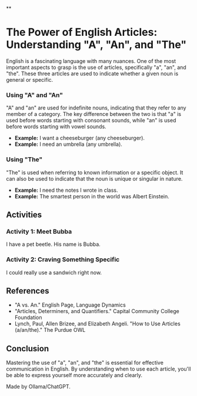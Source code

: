 **

**The Power of English Articles: Understanding "A", "An", and "The"**
=====================================================

English is a fascinating language with many nuances. One of the most important aspects to grasp is the use of articles, specifically "a", "an", and "the". These three articles are used to indicate whether a given noun is general or specific.

### Using "A" and "An"

"A" and "an" are used for indefinite nouns, indicating that they refer to any member of a category. The key difference between the two is that "a" is used before words starting with consonant sounds, while "an" is used before words starting with vowel sounds.

* **Example:** I want a cheeseburger (any cheeseburger).
* **Example:** I need an umbrella (any umbrella).

### Using "The"

"The" is used when referring to known information or a specific object. It can also be used to indicate that the noun is unique or singular in nature.

* **Example:** I need the notes I wrote in class.
* **Example:** The smartest person in the world was Albert Einstein.

**Activities**
-------------

### Activity 1: Meet Bubba

I have a pet beetle. His name is Bubba.

### Activity 2: Craving Something Specific

I could really use a sandwich right now.

**References**
--------------

* "A vs. An." English Page, Language Dynamics
* "Articles, Determiners, and Quantifiers." Capital Community College Foundation
* Lynch, Paul, Allen Brizee, and Elizabeth Angeli. "How to Use Articles (a/an/the)." The Purdue OWL

**Conclusion**
----------

Mastering the use of "a", "an", and "the" is essential for effective communication in English. By understanding when to use each article, you'll be able to express yourself more accurately and clearly.

Made by Ollama/ChatGPT.